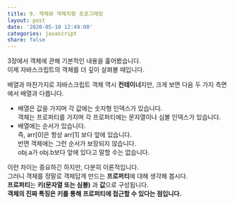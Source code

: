 ```yaml
---
title: 9. 객체와 객체지향 프로그래밍
layout: post
date: '2020-05-10 12:49:00'
categories: javascript
share: false
---
```


3장에서 객체에 관해 기본적인 내용을 훑어봤습니다.  
이제 자바스크립트의 객체를 더 깊이 살펴볼 때입니다.

배열과 마찬가지로 자바스크립트 객체 역시 **컨테이너**지만, 크게 보면 다음 두 가지 측면에서 배열과 다릅니다.

* 배열은 값을 가지며 각 값에는 숫자형 인덱스가 있습니다.  
객체는 프로퍼티를 가지며 각 프로퍼티에는 문자열이나 심볼 인덱스가 있습니다.
* 배열에는 순서가 있습니다.  
즉, arr[0]은 항상 arr[1] 보다 앞에 있습니다.  
반면 객체에는 그런 순서가 보장되지 않습니다.  
obj.a가 obj.b보다 앞에 있다고 말할 수는 없습니다.

이런 차이는 중요하긴 하지만, 다분히 이론적입니다.  
그러니 객체를 정말로 객체답게 만드는 **프로퍼티**에 대해 생각해 봅시다.  
**프로퍼티**는 **키(문자열 또는 심볼)** 과 **값**으로 구성됩니다.  
**객체의 진짜 특징은 키를 통해 프로퍼티에 접근할 수 있다는 점입니다.**
